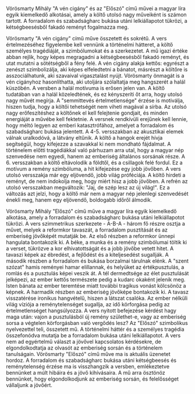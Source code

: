 Vörösmarty Mihály "A vén cigány" és az "Előszó" című művei a magyar líra egyik kiemelkedő alkotásai, amely a költő utolsó nagy műveiként is számon tartott. A forradalom és szabadságharc bukása utáni lelkiállapotot tükrözi, a kétségbeesésből fakadó reményt fogalmazza meg.

Vörösmarty "A vén cigány" című műve összetett és sokrétű. A vers értelmezéséhez figyelembe kell vennünk a történelmi hátteret, a költő személyes tragédiáját, a szimbólumokat és a szerkezetet. A mű igazi értéke abban rejlik, hogy képes megragadni a kétségbeesésből fakadó reményt, és utat mutatni a sötétségből a fény felé.
A vén cigány alakja kettős: egyrészt a zenészt szimbolizálja, aki képes elfeledtetni a bánatot, másrészt a költőre is asszociálhatunk, aki szavaival vigasztalást nyújt. Vörösmarty önmagát is a vén cigányhoz hasonlíthatta, aki utoljára szólaltatja meg hangszerét a halál küszöbén.
A versben a halál motívuma is erősen jelen van. A költő tudatában van a halál közeledtének, és ez kényszeríti őt arra, hogy utolsó nagy művét megírja. A "semmittevés értelmetlensége" érzése is motiválja, hiszen tudja, hogy a költői tehetségét nem viheti magával a sírba.
Az utolsó nagy erőfeszítéshez a költőnek el kell felejtenie gondjait, és minden energiáját a művébe kell fektetnie. A versnek rendkívüli erejűnek kell lennie, hogy méltó legyen az emberi katasztrófához, amelyet a forradalom és szabadságharc bukása jelentett.
A 4-5. versszakban az akusztikai elemek válnak uralkodóvá, a látvány eltűnik. A költő a hangok erejét hívja segítségül, hogy kifejezze a szavakkal ki nem mondható fájdalmat. A történelem előtti tragédiákkal való párhuzam arra utal, hogy a magyar nép szenvedése nem egyedi, hanem az emberiség általános sorsának része.
A 6. versszakban a költő eltávolodik a földtől, és a csillagok felé fordul. Ez a motívum a remény szimbóluma, a hit kifejezése egy jobb jövőben. A vers utolsó versszakja már egy eljövendő, jobb világ próféciája. A költő hirdeti a reményt, de nem indokolja meg, hogy miért hisz a jobb jövőben.
A refrén az utolsó versszakban megváltozik: "Jaj, de szép lesz az új világ!". Ez a változás azt jelzi, hogy a költő már nem a magyar nép jelenlegi szenvedését énekli meg, hanem egy eljövendő, boldogabb időről álmodik.

Vörösmarty Mihály "Előszó" című műve a magyar líra egyik kiemelkedő alkotása, amely a forradalom és szabadságharc bukása utáni lelkiállapotot tükrözi. A vers szimmetrikus szerkezete - A-B-A - három fő részre osztja a művet, melyek a reformkor tavaszát, a forradalom pusztítását és az emberiség jövőképét mutatják be.
Az első részben a reformkor ünnepi hangulata bontakozik ki. A béke, a munka és a remény szimbólumai töltik ki a verset, tükrözve a kor elhivatottságát és a jobb jövőbe vetett hitet. A tavaszi képek az ébredést, a fejlődést és a kiteljesedést sugallják.
A második részben a forradalom és bukása borzalmai tárulnak elénk. A "szent szózat" hamis reményei hamar elillannak, és helyüket az értékpusztulás, a romlás és a pusztulás képei veszik át. A tél dermedtsége az élet pusztulását jelképezi, az ember kettős természete pedig a kudarc okaként jelenik meg. Isten bánata az ember teremtése miatt további tragikus vonást kölcsönöz a képnek.
A harmadik részben az emberiség jövőképe bontakozik ki. A tavasz visszatérése ironikus hangvételű, hiszen a látszat csalóka. Az ember nélküli világ víziója a reménytelenséget sugallja, az idő körforgása pedig az értelmetlenséget hangsúlyozza. A vers nyitott befejezése kérdést hagy maga után: vajon a pusztulásból új remény születhet-e, vagy az emberiség sorsa a végtelen körforgásban való vergődés lesz?
Az "Előszó" szimbolikus nyelvezettel teli, összetett mű. A történelmi háttér és a személyes tragédia összefonódva mutatja be a forradalom bukása utáni lelkiállapotot. A vers nem ad egyértelmű választ a jövővel kapcsolatos kérdésekre, de elgondolkodtatja az olvasót az emberiség sorsán és a történelem tanulságain.
Vörösmarty "Előszó" című műve ma is aktuális üzenetet hordoz. A forradalom és szabadságharc bukása utáni kétségbeesés és reménytelenség érzése ma is visszhangzik a versben, emlékeztetve bennünket a múlt hibáira és a jövő kihívásaira. A mű arra ösztönöz bennünket, hogy elgondolkodjunk az emberiség sorsán, és felelősséget vállaljunk a jövőért.